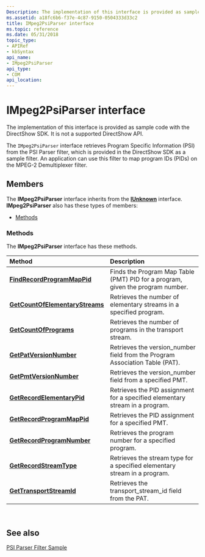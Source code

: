 ```yaml
---
Description: The implementation of this interface is provided as sample code with the DirectShow SDK.
ms.assetid: a18fc6b6-f37e-4c87-9150-0504333d33c2
title: IMpeg2PsiParser interface
ms.topic: reference
ms.date: 05/31/2018
topic_type: 
- APIRef
- kbSyntax
api_name: 
- IMpeg2PsiParser
api_type: 
- COM
api_location: 
---
```


# IMpeg2PsiParser interface

The implementation of this interface is provided as sample code with the DirectShow SDK. It is not a supported DirectShow API.

The `IMpeg2PsiParser` interface retrieves Program Specific Information (PSI) from the PSI Parser filter, which is provided in the DirectShow SDK as a sample filter. An application can use this filter to map program IDs (PIDs) on the MPEG-2 Demultiplexer filter.

## Members

The **IMpeg2PsiParser** interface inherits from the [**IUnknown**](/windows/win32/api/unknwn/nn-unknwn-iunknown) interface. **IMpeg2PsiParser** also has these types of members:

-   [Methods](#methods)

### Methods

The **IMpeg2PsiParser** interface has these methods.



| Method                                                                             | Description                                                                               |
|:-----------------------------------------------------------------------------------|:------------------------------------------------------------------------------------------|
| [**FindRecordProgramMapPid**](/previous-versions/windows/desktop/legacy/dd407137(v=vs.85))         | Finds the Program Map Table (PMT) PID for a program, given the program number.<br/> |
| [**GetCountOfElementaryStreams**](impeg2psiparser-getcountofelementarystreams.md) | Retrieves the number of elementary streams in a specified program.<br/>             |
| [**GetCountOfPrograms**](impeg2psiparser-getcountofprograms.md)                   | Retrieves the number of programs in the transport stream.<br/>                      |
| [**GetPatVersionNumber**](impeg2psiparser-getpatversionnumber.md)                 | Retrieves the version\_number field from the Program Association Table (PAT).<br/>  |
| [**GetPmtVersionNumber**](impeg2psiparser-getpmtversionnumber.md)                 | Retrieves the version\_number field from a specified PMT.<br/>                      |
| [**GetRecordElementaryPid**](/previous-versions/windows/desktop/legacy/dd376623(v=vs.85))           | Retrieves the PID assignment for a specified elementary stream in a program.<br/>   |
| [**GetRecordProgramMapPid**](/previous-versions/windows/desktop/legacy/dd376624(v=vs.85))           | Retrieves the PID assignment for a specified PMT.<br/>                              |
| [**GetRecordProgramNumber**](impeg2psiparser-getrecordprogramnumber.md)           | Retrieves the program number for a specified program.<br/>                          |
| [**GetRecordStreamType**](/previous-versions/windows/desktop/legacy/dd376626(v=vs.85))                 | Retrieves the stream type for a specified elementary stream in a program.<br/>      |
| [**GetTransportStreamId**](impeg2psiparser-gettransportstreamid.md)               | Retrieves the transport\_stream\_id field from the PAT.<br/>                        |



 

## See also

<dl> <dt>

[PSI Parser Filter Sample](psi-parser-filter-sample.md)
</dt> </dl>

 

 